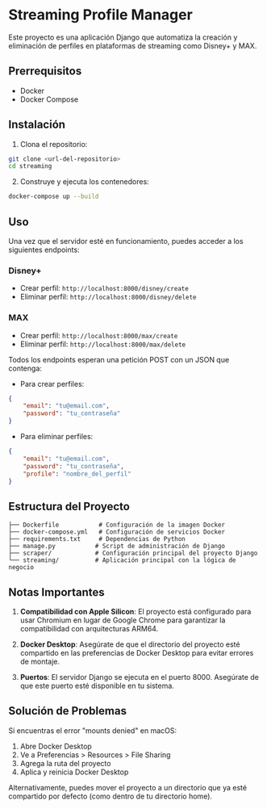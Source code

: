 # Streaming Profile Manager

Este proyecto es una aplicación Django que automatiza la creación y eliminación de perfiles en plataformas de streaming como Disney+ y MAX.

## Prerrequisitos

- Docker
- Docker Compose

## Instalación

1. Clona el repositorio:
```bash
git clone <url-del-repositorio>
cd streaming
```

2. Construye y ejecuta los contenedores:
```bash
docker-compose up --build
```

## Uso

Una vez que el servidor esté en funcionamiento, puedes acceder a los siguientes endpoints:

### Disney+
- Crear perfil: `http://localhost:8000/disney/create`
- Eliminar perfil: `http://localhost:8000/disney/delete`

### MAX
- Crear perfil: `http://localhost:8000/max/create`
- Eliminar perfil: `http://localhost:8000/max/delete`

Todos los endpoints esperan una petición POST con un JSON que contenga:
- Para crear perfiles:
```json
{
    "email": "tu@email.com",
    "password": "tu_contraseña"
}
```

- Para eliminar perfiles:
```json
{
    "email": "tu@email.com",
    "password": "tu_contraseña",
    "profile": "nombre_del_perfil"
}
```

## Estructura del Proyecto

```
├── Dockerfile           # Configuración de la imagen Docker
├── docker-compose.yml   # Configuración de servicios Docker
├── requirements.txt     # Dependencias de Python
├── manage.py           # Script de administración de Django
├── scraper/            # Configuración principal del proyecto Django
└── streaming/          # Aplicación principal con la lógica de negocio
```

## Notas Importantes

1. **Compatibilidad con Apple Silicon**: El proyecto está configurado para usar Chromium en lugar de Google Chrome para garantizar la compatibilidad con arquitecturas ARM64.

2. **Docker Desktop**: Asegúrate de que el directorio del proyecto esté compartido en las preferencias de Docker Desktop para evitar errores de montaje.

3. **Puertos**: El servidor Django se ejecuta en el puerto 8000. Asegúrate de que este puerto esté disponible en tu sistema.

## Solución de Problemas

Si encuentras el error "mounts denied" en macOS:
1. Abre Docker Desktop
2. Ve a Preferencias > Resources > File Sharing
3. Agrega la ruta del proyecto
4. Aplica y reinicia Docker Desktop

Alternativamente, puedes mover el proyecto a un directorio que ya esté compartido por defecto (como dentro de tu directorio home).

